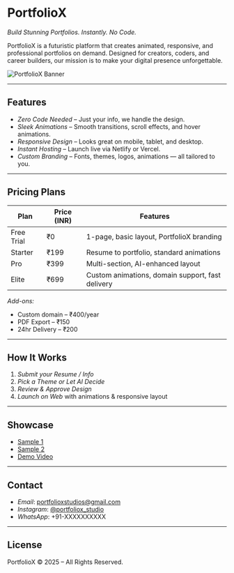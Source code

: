 
# PortfolioX

*Build Stunning Portfolios. Instantly. No Code.*

PortfolioX is a futuristic platform that creates animated, responsive, and professional portfolios on demand. Designed for creators, coders, and career builders, our mission is to make your digital presence unforgettable.

![PortfolioX Banner](https://your-image-url.com/banner-placeholder.png)

---

## Features

- *Zero Code Needed* – Just your info, we handle the design.
- *Sleek Animations* – Smooth transitions, scroll effects, and hover animations.
- *Responsive Design* – Looks great on mobile, tablet, and desktop.
- *Instant Hosting* – Launch live via Netlify or Vercel.
- *Custom Branding* – Fonts, themes, logos, animations — all tailored to you.

---

## Pricing Plans

| Plan     | Price (INR) | Features |
|----------|-------------|----------|
| Free Trial | ₹0       | 1-page, basic layout, PortfolioX branding |
| Starter   | ₹199     | Resume to portfolio, standard animations |
| Pro       | ₹399     | Multi-section, AI-enhanced layout |
| Elite     | ₹699     | Custom animations, domain support, fast delivery |

*Add-ons:*
- Custom domain – ₹400/year  
- PDF Export – ₹150  
- 24hr Delivery – ₹200

---

## How It Works

1. *Submit your Resume / Info*  
2. *Pick a Theme or Let AI Decide*  
3. *Review & Approve Design*  
4. *Launch on Web* with animations & responsive layout

---

## Showcase

- [Sample 1](https://portfoliox-studio.netlify.app)  
- [Sample 2](https://portfoliox-studio.vercel.app)  
- [Demo Video](https://your-demo-link.com/video.mp4)

---

## Contact

- *Email*: portfolioxstudios@gmail.com  
- *Instagram*: [@portfoliox_studio](https://instagram.com/portfoliox_studio)  
- *WhatsApp*: +91-XXXXXXXXXX

---

## License

PortfolioX © 2025 – All Rights Reserved.
